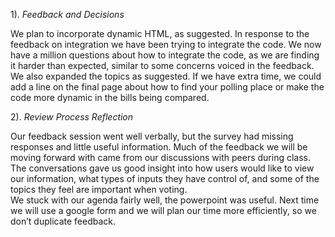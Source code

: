 1). *Feedback and Decisions*

We plan to incorporate dynamic HTML, as suggested. In response to the feedback on integration we have been trying to integrate the code. We now have a million questions about how to integrate the code, as we are finding it harder than expected, similar to some concerns voiced in the feedback. We also expanded the topics as suggested. If we have extra time, we could add a line on the final page about how to find your polling place or make the code more dynamic in the bills being compared. 

2). *Review Process Reflection*

Our feedback session went well verbally, but the survey had missing responses and little useful information. Much of the feedback we will be moving forward with came from our discussions with peers during class.  The conversations gave us good insight into how users would like to view our information, what types of inputs they have control of, and some of the topics they feel are important when voting.  
We stuck with our agenda fairly well, the powerpoint was useful. Next time we will use a google form and we will plan our time more efficiently, so we don’t duplicate feedback.
